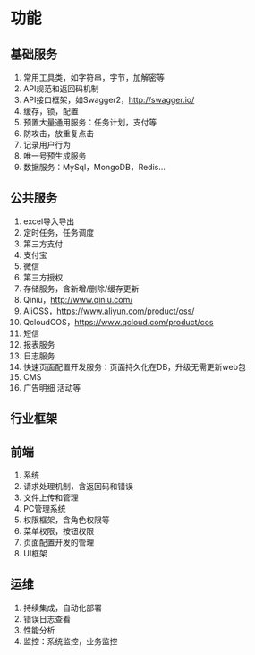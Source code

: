 # 功能

## 基础服务
1. 常用工具类，如字符串，字节，加解密等
1. API规范和返回码机制
1. API接口框架，如Swagger2，http://swagger.io/
1. 缓存，锁，配置
1. 预置大量通用服务：任务计划，支付等
1. 防攻击，放重复点击
1. 记录用户行为
1. 唯一号预生成服务
1. 数据服务：MySql，MongoDB，Redis...

## 公共服务
1. excel导入导出
1. 定时任务，任务调度
1. 第三方支付
  1. 支付宝
  1. 微信
1. 第三方授权
1. 存储服务，含新增/删除/缓存更新
  1. Qiniu，http://www.qiniu.com/
  1. AliOSS，https://www.aliyun.com/product/oss/
  1. QcloudCOS，https://www.qcloud.com/product/cos
1. 短信
1. 报表服务
1. 日志服务
1. 快速页面配置开发服务：页面持久化在DB，升级无需更新web包
1. CMS
  1. 广告明细 活动等

## 行业框架

## 前端
1. 系统
  1. 请求处理机制，含返回码和错误
  1. 文件上传和管理
1. PC管理系统
  1. 权限框架，含角色权限等
  1. 菜单权限，按钮权限
  1. 页面配置开发的管理
1. UI框架

## 运维
1. 持续集成，自动化部署
1. 错误日志查看
1. 性能分析
1. 监控：系统监控，业务监控
